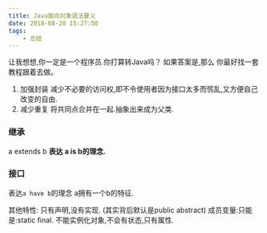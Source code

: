 ```yaml
---
title: Java面向对象语法要义
date: 2018-08-28 15:27:50
tags:
	- 总结
---
```


让我想想,你一定是一个程序员.你打算转Java吗？
如果答案是,那么
你最好找一套教程跟着去做。

1. 加强封装
减少不必要的访问权,即不令使用者因为接口太多而慌乱,又方便自己改变的自由.
2. 减少重复
将共同点合并在一起.抽象出来成为父类.
<!--more-->
### 继承
a extends b
**表达 a is b的理念.**
### 接口
表达`a have b`的理念
a拥有一个b的特征.

其他特性:
只有声明,没有实现. 
(其实背后默认是public abstract)
成员变量:只能是:static final.
不能实例化对象,不会有状态,只有属性.
 
